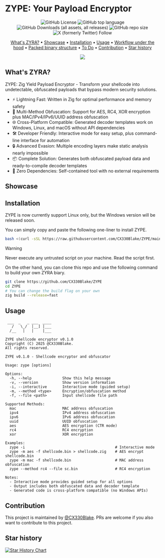 # ZYPE: Your Payload Encryptor

<p align="center">
  <img alt="GitHub License" src="https://img.shields.io/github/license/CX330Blake/zype">
  <img alt="GitHub top language" src="https://img.shields.io/github/languages/top/cx330blake/zype">
  <img alt="GitHub Downloads (all assets, all releases)" src="https://img.shields.io/github/downloads/cx330blake/zype/total">
  <img alt="GitHub repo size" src="https://img.shields.io/github/repo-size/cx330blake/zype">
  <img alt="X (formerly Twitter) Follow" src="https://img.shields.io/twitter/follow/CX330Blake">

</p>

<p align="center">
  <a href="#whats-zyra">What's ZYRA?</a> •
  <a href="#showcase">Showcase</a> •
  <a href="#installation">Installation</a> •
  <a href="#usage">Usage</a> •
  <a href="#workflow-under-the-hood">Workflow under the hood</a> •
  <a href="#packed-binary-structure">Packed binary structure</a> •
  <a href="#to-do">To Do</a> •
  <a href="#contribution">Contribution</a> •
  <a href="#star-history">Star history</a>
</p>

<p height="300" align="center">
  <img src="./assets/ZYRA.png">
</p>

## What's ZYRA?

ZYPE: Zig Yield Payload Encryptor - Transform your shellcode into undetectable, obfuscated payloads that bypass modern security solutions.

- ⚡ Lightning Fast: Written in Zig for optimal performance and memory safety
- 🎯 Multi-Method Obfuscation: Support for AES, RC4, XOR encryption plus MAC/IPv4/IPv6/UUID address obfuscation
- 🌐 Cross-Platform Compatible: Generated decoder templates work on Windows, Linux, and macOS without API dependencies
- 🛠️ Developer Friendly: Interactive mode for easy setup, plus command-line interface for automation
- 🔒 Advanced Evasion: Multiple encoding layers make static analysis nearly impossible
- 📦 Complete Solution: Generates both obfuscated payload data and ready-to-compile decoder templates
- 🚀 Zero Dependencies: Self-contained tool with no external requirements

## Showcase

## Installation

ZYPE is now currently support Linux only, but the Windows version will be released soon.

You can simply copy and paste the following one-liner to install ZYPE.

```bash
bash <(curl -sSL https://raw.githubusercontent.com/CX330Blake/ZYPE/main/install.sh)
```

> [!WARNING]  
> Never execute any untrusted script on your machine. Read the script first.

On the other hand, you can clone this repo and use the following command to build your own ZYRA biary.

```bash
git clone https://github.com/CX330Blake/ZYPE
cd ZYPE
# You can change the build flag on your own
zig build --release=fast
```

## Usage

```
 ___  _   _ ___  ____
   /   \_/  |__] |___
  /__   |   |    |___

ZYPE shellcode encryptor v0.1.0
Copyright (C) 2025 @CX330Blake.
All rights reserved.

ZYPE v0.1.0 - Shellcode encryptor and obfuscator

Usage: zype [options]

Options:
  -h, --help              Show this help message
  -v, --version           Show version information
  -i, --interactive       Interactive mode (guided setup)
  -m, --method <type>     Encryption/obfuscation method
  -f, --file <path>       Input shellcode file path

Supported Methods:
  mac                     MAC address obfuscation
  ipv4                    IPv4 address obfuscation
  ipv6                    IPv6 address obfuscation
  uuid                    UUID obfuscation
  aes                     AES encryption (CTR mode)
  rc4                     RC4 encryption
  xor                     XOR encryption

Examples:
  zype -i                                         # Interactive mode
  zype -m aes -f shellcode.bin > shellcode.zig    # AES encrypt shellcode.bin
  zype -m mac -f shellcode.bin                    # MAC address obfuscation
  zype --method rc4 --file sc.bin                 # RC4 encryption

Notes:
  - Interactive mode provides guided setup for all options
  - Output includes both obfuscated data and decoder template
  - Generated code is cross-platform compatible (no Windows APIs)
```

## Contribution

This project is maintained by [@CX330Blake](https://github.com/CX330Blake/). PRs are welcome if you also want to contribute to this project.

## Star history

[![Star History Chart](https://api.star-history.com/svg?repos=CX330Blake/ZYPE&type=Date)](https://www.star-history.com/#CX330Blake/ZYPE&Date)
